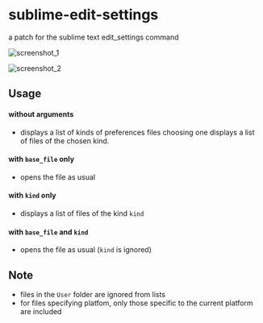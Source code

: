 # sublime-edit-settings
a patch for the sublime text edit_settings command

![screenshot_1](https://user-images.githubusercontent.com/33235928/47184421-e7739900-d32a-11e8-9769-25a3d5933004.png)

![screenshot_2](https://user-images.githubusercontent.com/33235928/47184717-b34ca800-d32b-11e8-91be-7059a7a90b23.png)

## Usage

#### without arguments
- displays a list of kinds of preferences files
choosing one displays a list of files of the chosen kind.
#### with `base_file` only
- opens the file as usual
#### with `kind` only
- displays a list of files of the kind `kind`
#### with `base_file` and `kind`
- opens the file as usual (`kind` is ignored)

## Note
- files in the `User` folder are ignored from lists
- for files specifying platfom, only those specific to the current platform are included
